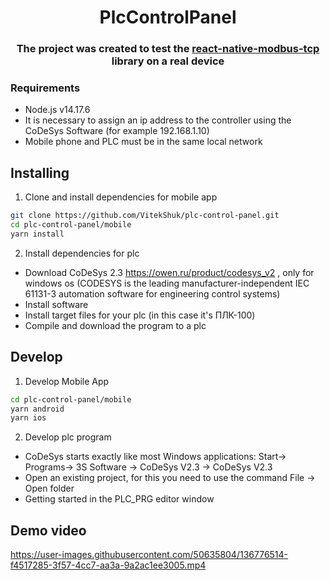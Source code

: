 <div align="center">
  <h1>PlcControlPanel</h1>
  <h3>The project was created to test the <a href="https://github.com/Theokalo/react-native-modbus-tcp" target="_blank">react-native-modbus-tcp</a> library on a real device</h3>
</div>

### Requirements

- Node.js v14.17.6
- It is necessary to assign an ip address to the controller using the CoDeSys Software (for example 192.168.1.10)
- Mobile phone and PLC must be in the same local network

## Installing

1. Clone and install dependencies for mobile app

```bash
git clone https://github.com/VitekShuk/plc-control-panel.git
cd plc-control-panel/mobile
yarn install
```

2. Install dependencies for plc

- Download CoDeSys 2.3 https://owen.ru/product/codesys_v2 , only for windows os (CODESYS is the leading manufacturer-independent IEC 61131-3 automation software for engineering control systems)
- Install software
- Install target files for your plc (in this case it's ПЛК-100)
- Compile and download the program to a plc

## Develop

1. Develop Mobile App

```bash
cd plc-control-panel/mobile
yarn android
yarn ios
```

2. Develop plc program

- CoDeSys starts exactly like most Windows applications: Start-> Programs-> 3S Software -> CoDeSys V2.3 -> CoDeSys V2.3
- Open an existing project, for this you need to use the command File -> Open folder
- Getting started in the PLC_PRG editor window

## Demo video

https://user-images.githubusercontent.com/50635804/136776514-f4517285-3f57-4cc7-aa3a-9a2ac1ee3005.mp4
